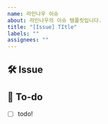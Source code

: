 ```yaml
---
name: 라인나우 이슈
about: 라인나우의 이슈 템플릿입니다.
title: "[Issue] TItle"
labels: ""
assignees: ""
---
```


## 🛠 Issue

<!-- 이슈에 대해 간략하게 설명해주세요 -->

## 📝 To-do

<!-- 진행할 작업에 대해 적어주세요 -->

- [ ] todo!
